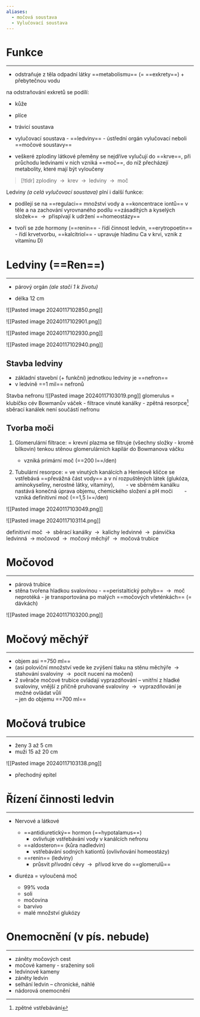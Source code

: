 ```yaml
---
aliases:
  - močová soustava
  - Vylučovací soustava
---
```


# Funkce
---
- odstraňuje z těla odpadní látky ==metabolismu== (= ==exkrety==) + přebytečnou vodu

na odstraňování exkretů se podílí:
- kůže
- plíce
- trávicí soustava

- vylučovací soustava - ==ledviny== - ústřední orgán vylučovací neboli ==močové soustavy==

- veškeré zplodiny látkové přeměny se nejdříve vylučují do ==krve==, při průchodu ledvinami v nich vzniká ==moč==, do níž přecházejí metabolity, které mají být vyloučeny


> [!tldr]
> zplodiny  ${\ \longrightarrow\ }$ krev  ${\ \longrightarrow\ }$ ledviny  ${\ \longrightarrow\ }$ moč

Ledviny _(a celá vylučovací soustava)_ plní i další funkce:

- podílejí se na ==regulaci== množství vody a ==koncentrace iontů== v těle a na zachování vyrovnaného podílu ==zásaditých a kyselých složek==  ${\ \longrightarrow\ }$ přispívají k udržení ==homeostázy==

- tvoří se zde hormony (==renin== - řídí činnost ledvin, ==erytropoetin== - řídí krvetvorbu, ==kalcitriol== - upravuje hladinu Ca v krvi, vznik z vitamínu D)

# Ledviny (==Ren==)
---


- párový orgán _(ale stačí 1 k životu)_

- délka 12 cm

![[Pasted image 20240117102850.png]]

![[Pasted image 20240117102901.png]]

![[Pasted image 20240117102930.png]]

![[Pasted image 20240117102940.png]]


## Stavba ledviny

- základní stavební (+ funkční) jednotkou ledviny je ==nefron==
- v ledvině ==1 mil== nefronů

Stavba nefronu
![[Pasted image 20240117103019.png]]
glomerulus = klubíčko cév
Bowmanův váček - filtrace
vinuté kanálky - zpětná resorpce[^1]
sběrací kanálek není součástí nefronu

 [^1]: zpětné vstřebávání

## Tvorba moči

1. Glomerulární filtrace:
	= krevní plazma se filtruje (všechny složky - kromě bílkovin) tenkou stěnou glomerulárních kapilár do Bowmanova váčku
	- vzniká primární moč (==200 l==/den)  

2. Tubulární resorpce:
	  = ve vinutých kanálcích a Henleově kličce se vstřebává ==převážná část vody== a v ní rozpuštěných látek (glukóza, aminokyseliny, nerostné látky, vitamíny),
       - ve sběrném kanálku nastává konečná úprava objemu, chemického složení a pH moči
       - vzniká definitivní moč (==1,5 l==/den)

![[Pasted image 20240117103049.png]]

![[Pasted image 20240117103114.png]]

definitivní moč  ${\ \longrightarrow\ }$ sběrací kanálky  ${\ \longrightarrow\ }$ kalichy ledvinné  ${\ \longrightarrow\ }$ pánvička ledvinná  ${\ \longrightarrow\ }$močovod  ${\ \longrightarrow\ }$ močový měchýř  ${\ \longrightarrow\ }$ močová trubice

# Močovod
---
- párová trubice
- stěna tvořena hladkou svalovinou - ==peristaltický pohyb==  ${\ \longrightarrow\ }$ moč neprotéká - je transportována po malých ==močových vřeténkách== (= dávkách)

![[Pasted image 20240117103200.png]]

# Močový měchýř
---
- objem asi ==750 ml==
- (asi poloviční množství vede ke zvýšení tlaku na stěnu měchýře  ${\ \longrightarrow\ }$ stahování svaloviny  ${\ \longrightarrow\ }$ pocit nucení na močení)
- 2 svěrače močové trubice ovládají vyprazdňování – vnitřní z hladké svaloviny, vnější z příčně pruhované svaloviny  ${\ \longrightarrow\ }$ vyprazdňování je možné ovládat vůlí  
– jen do objemu ==700 ml==

# Močová trubice
---
- ženy 3 až 5 cm
- muži 15 až 20 cm

![[Pasted image 20240117103138.png]]

- přechodný epitel

# Řízení činnosti ledvin
---
- Nervové a látkové
	- ==antidiuretický== hormon (==hypotalamus==)
		- ovlivňuje vstřebávání vody v kanálcích nefronu
	- ==aldosteron== (kůra nadledvin)
		- vstřebávání sodných kationtů (ovlivňování homeostázy)
	- ==renin== (ledviny)
		- průsvit přívodní cévy  ${\ \longrightarrow\ }$ přívod krve do ==glomerulů==

- diuréza = vyloučená moč
	- 99% voda
	- soli
	- močovina
	- barvivo
	- malé množství glukózy

# Onemocnění (v pís. nebude)
---
- záněty močových cest
- močové kameny - sraženiny soli
- ledvinové kameny
- záněty ledvin
- selhání ledvin – chronické, náhlé
- nádorová onemocnění